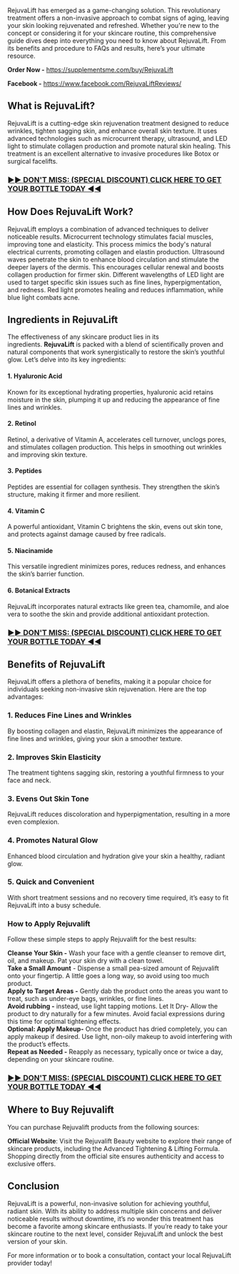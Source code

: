 <p data-pm-slice="1 1 []">RejuvaLift has emerged as a game-changing solution. This revolutionary treatment offers a non-invasive approach to combat signs of aging, leaving your skin looking rejuvenated and refreshed. Whether you're new to the concept or considering it for your skincare routine, this comprehensive guide dives deep into everything you need to know about RejuvaLift. From its benefits and procedure to FAQs and results, here&rsquo;s your ultimate resource.</p>
<p><strong>Order Now -</strong>&nbsp;<a class="in-cell-link" href="https://supplementsme.com/buy/RejuvaLift" target="_blank">https://supplementsme.com/buy/RejuvaLift</a></p>
<p><strong>Facebook -</strong>&nbsp;<span data-sheets-root="1"><a class="in-cell-link" href="https://www.facebook.com/RejuvaLiftReviews/" target="_blank">https://www.facebook.com/RejuvaLiftReviews/</a></span></p>
<h2 data-pm-slice="1 1 []">What is RejuvaLift?</h2>
<p>RejuvaLift is a cutting-edge skin rejuvenation treatment designed to reduce wrinkles, tighten sagging skin, and enhance overall skin texture. It uses advanced technologies such as microcurrent therapy, ultrasound, and LED light to stimulate collagen production and promote natural skin healing. This treatment is an excellent alternative to invasive procedures like Botox or surgical facelifts.</p>
<h3><strong><a href="https://supplementsme.com/buy/RejuvaLift">►► DON'T MISS: (SPECIAL DISCOUNT) CLICK HERE TO GET YOUR BOTTLE TODAY ◄◄</a></strong></h3>
<h2 data-pm-slice="1 1 []">How Does RejuvaLift Work?</h2>
<p>RejuvaLift employs a combination of advanced techniques to deliver noticeable results.&nbsp;Microcurrent technology stimulates facial muscles, improving tone and elasticity. This process mimics the body's natural electrical currents, promoting collagen and elastin production.&nbsp;Ultrasound waves penetrate the skin to enhance blood circulation and stimulate the deeper layers of the dermis. This encourages cellular renewal and boosts collagen production for firmer skin.&nbsp;Different wavelengths of LED light are used to target specific skin issues such as fine lines, hyperpigmentation, and redness. Red light promotes healing and reduces inflammation, while blue light combats acne.</p>
<h2 class="wp-block-heading">Ingredients in RejuvaLift</h2>
<p>The effectiveness of any skincare product lies in its ingredients.&nbsp;<strong>RejuvaLift</strong>&nbsp;is packed with a blend of scientifically proven and natural components that work synergistically to restore the skin&rsquo;s youthful glow. Let&rsquo;s delve into its key ingredients:</p>
<h4 class="wp-block-heading">1.&nbsp;<strong>Hyaluronic Acid</strong></h4>
<p>Known for its exceptional hydrating properties, hyaluronic acid retains moisture in the skin, plumping it up and reducing the appearance of fine lines and wrinkles.</p>
<h4 class="wp-block-heading">2.&nbsp;<strong>Retinol</strong></h4>
<p>Retinol, a derivative of Vitamin A, accelerates cell turnover, unclogs pores, and stimulates collagen production. This helps in smoothing out wrinkles and improving skin texture.</p>
<h4 class="wp-block-heading">3.&nbsp;<strong>Peptides</strong></h4>
<p>Peptides are essential for collagen synthesis. They strengthen the skin&rsquo;s structure, making it firmer and more resilient.</p>
<h4 class="wp-block-heading">4.&nbsp;<strong>Vitamin C</strong></h4>
<p>A powerful antioxidant, Vitamin C brightens the skin, evens out skin tone, and protects against damage caused by free radicals.</p>
<h4 class="wp-block-heading">5.&nbsp;<strong>Niacinamide</strong></h4>
<p>This versatile ingredient minimizes pores, reduces redness, and enhances the skin&rsquo;s barrier function.</p>
<h4 class="wp-block-heading">6.&nbsp;<strong>Botanical Extracts</strong></h4>
<p>RejuvaLift incorporates natural extracts like green tea, chamomile, and aloe vera to soothe the skin and provide additional antioxidant protection.</p>
<h3><strong><a href="https://supplementsme.com/buy/RejuvaLift">►► DON'T MISS: (SPECIAL DISCOUNT) CLICK HERE TO GET YOUR BOTTLE TODAY ◄◄</a></strong></h3>
<h2 data-pm-slice="1 1 []">Benefits of RejuvaLift</h2>
<p>RejuvaLift offers a plethora of benefits, making it a popular choice for individuals seeking non-invasive skin rejuvenation. Here are the top advantages:</p>
<h3>1. <strong>Reduces Fine Lines and Wrinkles</strong></h3>
<p>By boosting collagen and elastin, RejuvaLift minimizes the appearance of fine lines and wrinkles, giving your skin a smoother texture.</p>
<h3>2. <strong>Improves Skin Elasticity</strong></h3>
<p>The treatment tightens sagging skin, restoring a youthful firmness to your face and neck.</p>
<h3>3. <strong>Evens Out Skin Tone</strong></h3>
<p>RejuvaLift reduces discoloration and hyperpigmentation, resulting in a more even complexion.</p>
<h3>4. <strong>Promotes Natural Glow</strong></h3>
<p>Enhanced blood circulation and hydration give your skin a healthy, radiant glow.</p>
<h3>5. <strong>Quick and Convenient</strong></h3>
<p>With short treatment sessions and no recovery time required, it&rsquo;s easy to fit RejuvaLift into a busy schedule.</p>
<h3>How to Apply Rejuvalift</h3>
<p>Follow these simple steps to apply Rejuvalift for the best results:</p>
<p><strong>Cleanse Your Skin -</strong> Wash your face with a gentle cleanser to remove dirt, oil, and makeup. Pat your skin dry with a clean towel.<br /><strong>Take a Small Amount</strong> - Dispense a small pea-sized amount of Rejuvalift onto your fingertip. A little goes a long way, so avoid using too much product.<br /><strong>Apply to Target Areas -</strong> Gently dab the product onto the areas you want to treat, such as under-eye bags, wrinkles, or fine lines.<br /><strong>Avoid rubbing -</strong> instead, use light tapping motions. Let It Dry- Allow the product to dry naturally for a few minutes. Avoid facial expressions during this time for optimal tightening effects.<br /><strong>Optional: Apply Makeup-</strong> Once the product has dried completely, you can apply makeup if desired. Use light, non-oily makeup to avoid interfering with the product&rsquo;s effects.<br /><strong>Repeat as Needed -</strong> Reapply as necessary, typically once or twice a day, depending on your skincare routine.</p>
<h3><strong><a href="https://supplementsme.com/buy/RejuvaLift">►► DON'T MISS: (SPECIAL DISCOUNT) CLICK HERE TO GET YOUR BOTTLE TODAY ◄◄</a></strong></h3>
<article class="w-full scroll-mb-[var(--thread-trailing-height,150px)] text-token-text-primary focus-visible:outline-2 focus-visible:outline-offset-[-4px]" dir="auto" data-testid="conversation-turn-6" data-scroll-anchor="false">
<div class="m-auto text-base py-[18px] px-3 md:px-4 w-full md:px-5 lg:px-4 xl:px-5">
<div class="mx-auto flex flex-1 gap-4 text-base md:gap-5 lg:gap-6 md:max-w-3xl">
<div class="group/conversation-turn relative flex w-full min-w-0 flex-col">
<div class="flex-col gap-1 md:gap-3">
<div class="flex max-w-full flex-col flex-grow">
<div class="min-h-8 text-message flex w-full flex-col items-end gap-2 whitespace-normal break-words text-start [.text-message+&amp;]:mt-5" dir="auto" data-message-author-role="user" data-message-id="aaa2950f-6862-4868-9650-d094ed0495b1">
<div class="flex w-full flex-col gap-1 empty:hidden items-end rtl:items-start">
<div class="relative max-w-[var(--user-chat-width,70%)] rounded-3xl bg-token-message-surface px-5 py-2.5">
<div class="whitespace-pre-wrap">
<h2 data-pm-slice="1 1 []"><strong>Where to Buy Rejuvalift</strong></h2>
<p>You can purchase Rejuvalift products from the following sources:</p>
<p><strong>Official Website</strong>: Visit the Rejuvalift Beauty website to explore their range of skincare products, including the Advanced Tightening &amp; Lifting Formula. Shopping directly from the official site ensures authenticity and access to exclusive offers.</p>
</div>
</div>
</div>
</div>
</div>
</div>
</div>
</div>
</div>
</article>
<h2 data-pm-slice="1 1 []">Conclusion&nbsp;</h2>
<p>RejuvaLift is a powerful, non-invasive solution for achieving youthful, radiant skin. With its ability to address multiple skin concerns and deliver noticeable results without downtime, it&rsquo;s no wonder this treatment has become a favorite among skincare enthusiasts. If you&rsquo;re ready to take your skincare routine to the next level, consider RejuvaLift and unlock the best version of your skin.</p>
<p>For more information or to book a consultation, contact your local RejuvaLift provider today!</p>
<p>&nbsp;</p>
